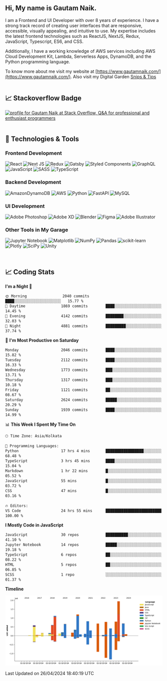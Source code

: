  
## Hi, My name is Gautam Naik.

I am a Frontend and UI Developer with over 8 years of experience. I have a strong track record of creating user interfaces that are responsive, accessible, visually appealing, and intuitive to use. My expertise includes the latest frontend technologies such as ReactJS, NextJS, Redux, JavaScript, Typescript, ES6, and CSS. 

Additionally, I have a working knowledge of AWS services including AWS Cloud Development Kit, Lambda, Serverless Apps, DynamoDB, and the Python programming language. 

To know more about me visit my website at [https://www.gautamnaik.com/](https://www.gautamnaik.com/). Also visit my Digital Garden [Snips & Tips](https://gautamnaik1994.gitbook.io/snippets/)
<br/>
<br/>

## &#x1f4c8; Stackoverflow Badge

<a href="https://stackoverflow.com/users/2376317/gautam-naik"><img src="https://stackoverflow.com/users/flair/2376317.png?theme=dark" width="208" height="58" alt="profile for Gautam Naik at Stack Overflow, Q&amp;A for professional and enthusiast programmers" title="profile for Gautam Naik at Stack Overflow, Q&amp;A for professional and enthusiast programmers"></a>
<br/>
<br/>

## 🔧 Technologies & Tools

### Frontend Development 

![React](https://img.shields.io/badge/react-%2320232a.svg?style=for-the-badge&logo=react&logoColor=%2361DAFB)
![Next JS](https://img.shields.io/badge/Next-black?style=for-the-badge&logo=next.js&logoColor=white)
![Redux](https://img.shields.io/badge/redux-%23593d88.svg?style=for-the-badge&logo=redux&logoColor=white)
![Gatsby](https://img.shields.io/badge/Gatsby-%23663399.svg?style=for-the-badge&logo=gatsby&logoColor=white)
![Styled Components](https://img.shields.io/badge/styled--components-DB7093?style=for-the-badge&logo=styled-components&logoColor=white)
![GraphQL](https://img.shields.io/badge/-GraphQL-E10098?style=for-the-badge&logo=graphql&logoColor=white)
![JavaScript](https://img.shields.io/badge/javascript-%23323330.svg?style=for-the-badge&logo=javascript&logoColor=%23F7DF1E)
![SASS](https://img.shields.io/badge/SASS-hotpink.svg?style=for-the-badge&logo=SASS&logoColor=white)
![TypeScript](https://img.shields.io/badge/typescript-%23007ACC.svg?style=for-the-badge&logo=typescript&logoColor=white)

### Backend Development 

![AmazonDynamoDB](https://img.shields.io/badge/Amazon%20DynamoDB-4053D6?style=for-the-badge&logo=Amazon%20DynamoDB&logoColor=white)
![AWS](https://img.shields.io/badge/AWS-%23FF9900.svg?style=for-the-badge&logo=amazon-aws&logoColor=white)
![Python](https://img.shields.io/badge/python-3670A0?style=for-the-badge&logo=python&logoColor=ffdd54)
![FastAPI](https://img.shields.io/badge/FastAPI-005571?style=for-the-badge&logo=fastapi)
![MySQL](https://img.shields.io/badge/mysql-%2300f.svg?style=for-the-badge&logo=mysql&logoColor=white)


### UI Development 

![Adobe Photoshop](https://img.shields.io/badge/adobe%20photoshop-%2331A8FF.svg?style=for-the-badge&logo=adobe%20photoshop&logoColor=white)
![Adobe XD](https://img.shields.io/badge/Adobe%20XD-470137?style=for-the-badge&logo=Adobe%20XD&logoColor=#FF61F6)
![Blender](https://img.shields.io/badge/blender-%23F5792A.svg?style=for-the-badge&logo=blender&logoColor=white)
![Figma](https://img.shields.io/badge/figma-%23F24E1E.svg?style=for-the-badge&logo=figma&logoColor=white)
![Adobe Illustrator](https://img.shields.io/badge/adobe%20illustrator-%23FF9A00.svg?style=for-the-badge&logo=adobe%20illustrator&logoColor=white)


### Other Tools in My Garage

![Jupyter Notebook](https://img.shields.io/badge/jupyter-%23FA0F00.svg?style=for-the-badge&logo=jupyter&logoColor=white)
![Matplotlib](https://img.shields.io/badge/Matplotlib-%23ffffff.svg?style=for-the-badge&logo=Matplotlib&logoColor=black)
![NumPy](https://img.shields.io/badge/numpy-%23013243.svg?style=for-the-badge&logo=numpy&logoColor=white)
![Pandas](https://img.shields.io/badge/pandas-%23150458.svg?style=for-the-badge&logo=pandas&logoColor=white)
![scikit-learn](https://img.shields.io/badge/scikit--learn-%23F7931E.svg?style=for-the-badge&logo=scikit-learn&logoColor=white)
![Plotly](https://img.shields.io/badge/Plotly-%233F4F75.svg?style=for-the-badge&logo=plotly&logoColor=white)
![SciPy](https://img.shields.io/badge/SciPy-%230C55A5.svg?style=for-the-badge&logo=scipy&logoColor=%white)
![Unity](https://img.shields.io/badge/unity-%23000000.svg?style=for-the-badge&logo=unity&logoColor=white)

<br/>

## 📈 Coding Stats

<!--START_SECTION:waka-->
**I'm a Night 🦉** 

```text
🌞 Morning                2040 commits        ████░░░░░░░░░░░░░░░░░░░░░   15.77 % 
🌆 Daytime                1869 commits        ████░░░░░░░░░░░░░░░░░░░░░   14.45 % 
🌃 Evening                4142 commits        ████████░░░░░░░░░░░░░░░░░   32.03 % 
🌙 Night                  4881 commits        █████████░░░░░░░░░░░░░░░░   37.74 % 
```
📅 **I'm Most Productive on Saturday** 

```text
Monday                   2046 commits        ████░░░░░░░░░░░░░░░░░░░░░   15.82 % 
Tuesday                  2112 commits        ████░░░░░░░░░░░░░░░░░░░░░   16.33 % 
Wednesday                1773 commits        ███░░░░░░░░░░░░░░░░░░░░░░   13.71 % 
Thursday                 1317 commits        ███░░░░░░░░░░░░░░░░░░░░░░   10.18 % 
Friday                   1121 commits        ██░░░░░░░░░░░░░░░░░░░░░░░   08.67 % 
Saturday                 2624 commits        █████░░░░░░░░░░░░░░░░░░░░   20.29 % 
Sunday                   1939 commits        ████░░░░░░░░░░░░░░░░░░░░░   14.99 % 
```


📊 **This Week I Spent My Time On** 

```text
🕑︎ Time Zone: Asia/Kolkata

💬 Programming Languages: 
Python                   17 hrs 4 mins       █████████████████░░░░░░░░   68.48 % 
TypeScript               3 hrs 45 mins       ████░░░░░░░░░░░░░░░░░░░░░   15.04 % 
Markdown                 1 hr 22 mins        █░░░░░░░░░░░░░░░░░░░░░░░░   05.52 % 
JavaScript               55 mins             █░░░░░░░░░░░░░░░░░░░░░░░░   03.72 % 
CSS                      47 mins             █░░░░░░░░░░░░░░░░░░░░░░░░   03.16 % 

🔥 Editors: 
VS Code                  24 hrs 55 mins      █████████████████████████   100.00 % 
```

**I Mostly Code in JavaScript** 

```text
JavaScript               30 repos            ██████████░░░░░░░░░░░░░░░   41.10 % 
Jupyter Notebook         14 repos            █████░░░░░░░░░░░░░░░░░░░░   19.18 % 
TypeScript               6 repos             ██░░░░░░░░░░░░░░░░░░░░░░░   08.22 % 
HTML                     5 repos             ██░░░░░░░░░░░░░░░░░░░░░░░   06.85 % 
SCSS                     1 repo              ░░░░░░░░░░░░░░░░░░░░░░░░░   01.37 % 
```



**Timeline**

![Lines of Code chart](https://raw.githubusercontent.com/gautamnaik1994/gautamnaik1994/master/assets/bar_graph.png)


 Last Updated on 26/04/2024 18:40:19 UTC
<!--END_SECTION:waka-->

<!-- ## &#x1f4c8; My GitHub Stats

[![Top Langs](https://github-readme-stats.vercel.app/api/top-langs/?username=gautamnaik1994&hide=java,html,css&theme=nord)](https://github.com/anuraghazra/github-readme-stats)


## &#x1f4c8; Wakatime Stats

<a href="https://wakatime.com"><img src="https://wakatime.com/share/@gautamnaik1994/6e3d774f-5628-4179-9709-01d2633682e2.png" /></a> -->
